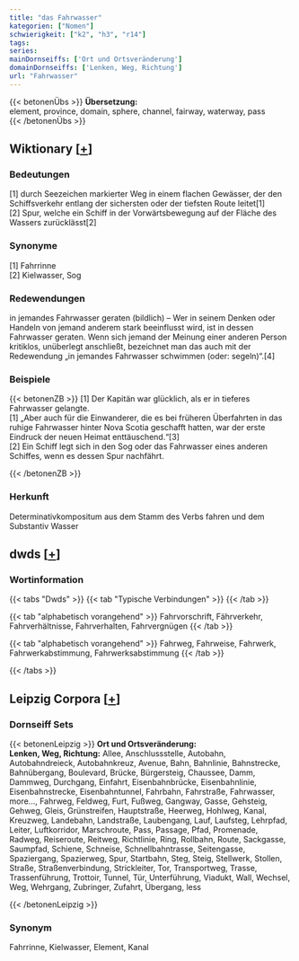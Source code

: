 ```yaml
---
title: "das Fahrwasser"
kategorien: ["Nomen"]
schwierigkeit: ["k2", "h3", "r14"]
tags:
series:
mainDornseiffs: ['Ort und Ortsveränderung']
domainDornseiffs: ['Lenken, Weg, Richtung']
url: "Fahrwasser"
---
```


{{< betonenÜbs >}}
**Übersetzung:**  
element, province, domain, sphere, channel, fairway, waterway, pass  
{{< /betonenÜbs >}}

## Wiktionary [[+](https://de.wiktionary.org/wiki/Fahrwasser)]

### Bedeutungen
[1] durch Seezeichen markierter Weg in einem flachen Gewässer, der den Schiffsverkehr entlang der sichersten oder der tiefsten Route leitet[1]  
[2] Spur, welche ein Schiff in der Vorwärtsbewegung auf der Fläche des Wassers zurücklässt[2]  

### Synonyme
[1] Fahrrinne  
[2] Kielwasser, Sog  

### Redewendungen
in jemandes Fahrwasser geraten (bildlich) – Wer in seinem Denken oder Handeln von jemand anderem stark beeinflusst wird, ist in dessen Fahrwasser geraten. Wenn sich jemand der Meinung einer anderen Person kritiklos, unüberlegt anschließt, bezeichnet man das auch mit der Redewendung „in jemandes Fahrwasser schwimmen (oder: segeln)“.[4]  

### Beispiele
{{< betonenZB >}}
[1] Der Kapitän war glücklich, als er in tieferes Fahrwasser gelangte.  
[1] „Aber auch für die Einwanderer, die es bei früheren Überfahrten in das ruhige Fahrwasser hinter Nova Scotia geschafft hatten, war der erste Eindruck der neuen Heimat enttäuschend.“[3]  
[2] Ein Schiff legt sich in den Sog oder das Fahrwasser eines anderen Schiffes, wenn es dessen Spur nachfährt.  

{{< /betonenZB >}}
### Herkunft
Determinativkompositum aus dem Stamm des Verbs fahren und dem Substantiv Wasser  



## dwds [[+](https://www.dwds.de/wb/Fahrwasser)]

### Wortinformation
{{< tabs "Dwds" >}}
{{< tab "Typische Verbindungen" >}}
{{< /tab >}}

{{< tab "alphabetisch vorangehend" >}}
Fahrvorschrift, Fährverkehr, Fahrverhältnisse, Fahrverhalten, Fahrvergnügen
{{< /tab >}}

{{< tab "alphabetisch vorangehend" >}}
Fahrweg, Fahrweise, Fahrwerk, Fahrwerkabstimmung, Fahrwerksabstimmung
{{< /tab >}}

{{< /tabs >}}

## Leipzig Corpora [[+](https://corpora.uni-leipzig.de/en/res?word=Fahrwasser&corpusId=deu_newscrawl-public_2018)]

### Dornseiff Sets
{{< betonenLeipzig >}}
**Ort und Ortsveränderung:**  
**Lenken, Weg, Richtung:** Allee, Anschlussstelle, Autobahn, Autobahndreieck, Autobahnkreuz, Avenue, Bahn, Bahnlinie, Bahnstrecke, Bahnübergang, Boulevard, Brücke, Bürgersteig, Chaussee, Damm, Dammweg, Durchgang, Einfahrt, Eisenbahnbrücke, Eisenbahnlinie, Eisenbahnstrecke, Eisenbahntunnel, Fahrbahn, Fahrstraße, Fahrwasser, more..., Fahrweg, Feldweg, Furt, Fußweg, Gangway, Gasse, Gehsteig, Gehweg, Gleis, Grünstreifen, Hauptstraße, Heerweg, Hohlweg, Kanal, Kreuzweg, Landebahn, Landstraße, Laubengang, Lauf, Laufsteg, Lehrpfad, Leiter, Luftkorridor, Marschroute, Pass, Passage, Pfad, Promenade, Radweg, Reiseroute, Reitweg, Richtlinie, Ring, Rollbahn, Route, Sackgasse, Saumpfad, Schiene, Schneise, Schnellbahntrasse, Seitengasse, Spaziergang, Spazierweg, Spur, Startbahn, Steg, Steig, Stellwerk, Stollen, Straße, Straßenverbindung, Strickleiter, Tor, Transportweg, Trasse, Trassenführung, Trottoir, Tunnel, Tür, Unterführung, Viadukt, Wall, Wechsel, Weg, Wehrgang, Zubringer, Zufahrt, Übergang, less  

{{< /betonenLeipzig >}}

### Synonym
Fahrrinne, Kielwasser, Element, Kanal

